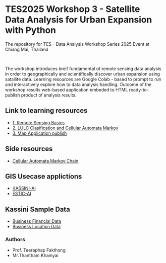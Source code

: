 # TES2025 Workshop 3 - Satellite Data Analysis for Urban Expansion with Python

The repository for TES - Data Analysis Workshop Series 2025 Event at Chiang Mai, Thailand

<br>

The workshop introduces breif fundamental of remote sensing data analysis in order to geographically and scientifically discover urban expansion using satallite data. Learning resources are Google Colab - based to prompt to run and interactively explore how to data analysis handling. Outcome of the workshop results web-based application embeded to HTML ready-to-publish product of analysis results. 

## Link to learning resources

- [1. Remote Sensing Basics](https://colab.research.google.com/github/thanthamky/tes-urban/blob/main/1_remote-sensing-exploration.ipynb)
- [2. LULC Clasification and Cellular Automata Markov](https://colab.research.google.com/github/thanthamky/tes-urban/blob/main/2_urban-expansion-analysis.ipynb)
- [3. Map Application publish](https://colab.research.google.com/github/thanthamky/tes-urban/blob/main/3_publish_map.ipynb)

## Side resources

- [Cellular Automata Markov Chain](https://colab.research.google.com/github/thanthamky/tes-urban/blob/main/simple_ca-markov.ipynb)

## GIS Usecase applictions

- [KASSINI-AI](http://kassini.ai:8000/)
- [ESTIC-AI](http://kassini.ai:9090/)

## Kassini Sample Data

- [Business Financial Data](https://github.com/thanthamky/tes-urban/raw/refs/heads/main/finance_2018-2023.csv)
- [Business Location Data](https://github.com/thanthamky/tes-urban/raw/refs/heads/main/location_homepro.csv)



### Authors

- Prof. Teeraphap Fakthong
- Mr.Thantham Khamyai

